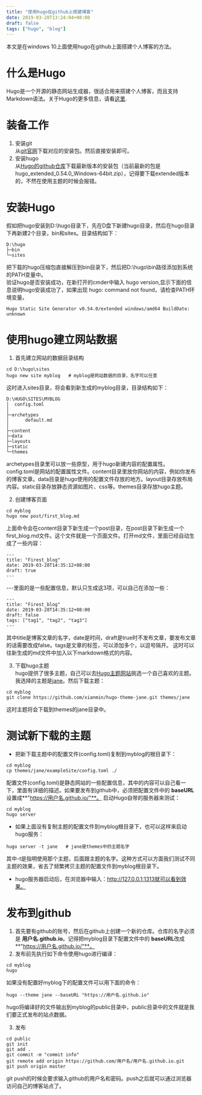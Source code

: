 ```yaml
---
title: "使用hugo在github上搭建博客"
date: 2019-03-28T13:24:04+08:00
draft: false
tags: ["hugo", "blog"]
---
```


本文是在windows 10上面使用hugo在github上面搭建个人博客的方法。

# 什么是Hugo
Hugo是一个开源的静态网站生成器，很适合用来搭建个人博客，而且支持Markdown语法。关于Hugo的更多信息，请看[这里](https://gohugo.io/).

# 装备工作
1. 安装git  
从[git官网](https://git-scm.com/)下载对应的安装包。然后直接安装即可。
2. 安装hugo  
从[Hugo的github仓库](https://github.com/gohugoio/hugo/releases)下载最新版本的安装包（当前最新的包是hugo_extended_0.54.0_Windows-64bit.zip），记得要下载extended版本的，不然在使用主题的时候会报错。

# 安装Hugo
假如把hugo安装到D:\hugo目录下，先在D盘下新建hugo目录，然后在hugo目录下再新建2个目录，bin和sites。目录结构如下：  
```
D:\hugo
├─bin
└─sites
```
把下载的hugo压缩包直接解压到bin目录下，然后把D:\hugo\bin路径添加到系统的PATH变量中。  
验证hugo是否安装成功，在新打开的cmder中输入 hugo version,显示下面的信息说明hugo安装成功了，如果出现 hugo: command not found，请检查PATH环境变量。
```
Hugo Static Site Generator v0.54.0/extended windows/amd64 BuildDate: unknown
```

# 使用hugo建立网站数据
1. 首先建立网站的数据目录结构
```
cd D:\hugo\sites
hugo new site myblog   # myblog是网站数据的目录，名字可以任意
```
这时进入sites目录，将会看到新生成的myblog目录，目录结构如下：
```
D:\HUGO\SITES\MYBLOG
│  config.toml
│
├─archetypes
│      default.md
│
├─content
├─data
├─layouts
├─static
└─themes
```
archetypes目录里可以放一些原型，用于hugo新建内容的配置属性。config.toml是网站的配置属性文件。content目录里放你网站的内容，例如你发布的博客文章。data目录是hugo使用的配置文件存放的地方。layout目录存放布局内容。static目录存放静态资源如图片、css等。themes目录存放hugo主题。  
                                    
2. 创建博客页面
```
cd myblog
hugo new post/first_blog.md
```
上面命令会在content目录下新生成一个post目录，在post目录下新生成一个first_blog.md文件。这个文件就是一个页面文件。打开md文件，里面已经自动生成了一些内容：
```
---
title: "Firest_blog"
date: 2019-03-28T14:35:12+08:00
draft: true
---
```
---里面的是一些配置信息，默认只生成这3项，可以自己在添加一些：
```
---
title: "Firest_blog"
date: 2019-03-28T14:35:12+08:00
draft: false
tags: ["tag1", "tag2", "tag3"]
---
```
其中title是博客文章的名字，date是时间，draft是true时不发布文章，要发布文章的话需要改成false。tags是文章的标签，可以添加多个，以逗号隔开。
这时可以往新生成的md文件中加入以下markdown格式的内容。 

3. 下载hugo主题   
hugo提供了很多主题，自己可以去[Hugo主题网站](https://themes.gohugo.io/)挑选一个自己喜欢的主题。我选择的主题是[jane](https://themes.gohugo.io/hugo-theme-jane/)。然后下载主题：
```
cd myblog
git clone https://github.com/xianmin/hugo-theme-jane.git themes/jane
```
这时主题将会下载到themes的jane目录中。

# 测试新下载的主题
* 把新下载主题中的配置文件(config.toml)复制到myblog的根目录下：
```
cd myblog
cp themes/jane/exampleSite/config.toml ./
```
配置文件(config.toml)是静态网站的一些配置信息，其中的内容可以自己看一下，里面有详细的描述。如果要发布到github中，必须把配置文件中的 **baseURL**设置成**"https://用户名.github.io/"**。
启动Hugo自带的服务器来测试：
```
cd myblog
hugo server
```   

* 如果上面没有复制主题的配置文件到myblog根目录下，也可以这样来启动hugo服务：
```
hugo server -t jane   # jane是themes中的主题名字
```
其中-t是指明使用那个主题，后面跟主题的名字。这种方式可以方面我们测试不同主题的效果，省去了频繁拷贝主题的配置文件到myblog根目录下。  
* hugo服务器启动后，在浏览器中输入：http://127.0.0.1:1313就可以看到效果。

# 发布到github
1. 首先要有github的账号，然后在github上创建一个新的仓库。仓库的名字必须是  **用户名.github.io**。记得把myblog目录下配置文件中的 **baseURL**改成**"https://用户名.github.io/"**。
2. 发布前先执行如下命令使用hugo进行编译：
```
cd myblog
hugo
```
如果没有配置好myblog下的配置文件可以用下面的命令：
```
hugo --theme jane --baseURL "https://用户名.github.io"
```
hugo将编译好的文件输出到myblog的public目录中，public目录中的文件就是我们要正式发布的站点数据。  

3. 发布
```
cd public
git init
git add .
git commit -m "commit info"
git remote add origin https://github.com/用户名/用户名.github.io.git
git push origin master
```
git push的时候会要求输入github的用户名和密码。push之后就可以通过浏览器访问自己的博客站点了。
